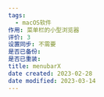 ```yaml
---
tags:
  - macOS软件
作用: 菜单栏的小型浏览器
评价: 3
设置同步: 不需要
是否已备份:
是否已重装:
title: menubarX
date created: 2023-02-28
date modified: 2023-03-14
---
```

